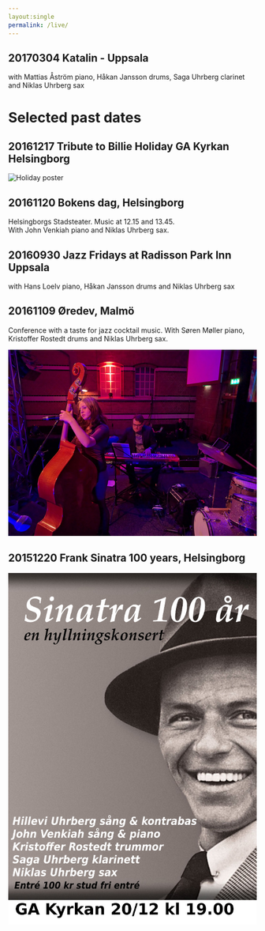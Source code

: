 ```yaml
---
layout:single
permalink: /live/
---
```


## 20170304 Katalin - Uppsala 

with Mattias Åström piano, Håkan Jansson drums, Saga Uhrberg clarinet and Niklas Uhrberg sax



# Selected past dates

## 20161217 Tribute to Billie Holiday GA Kyrkan Helsingborg


![Holiday poster](/images/affisch-hillevi-medium-färg.jpg "I'll Be Seeing You")


## 20161120 Bokens dag, Helsingborg
Helsingborgs Stadsteater. Music at 12.15 and 13.45. <br> 
With John Venkiah piano and Niklas Uhrberg sax.



## 20160930 Jazz Fridays at Radisson Park Inn Uppsala 

with Hans Loelv piano, Håkan Jansson drums and Niklas Uhrberg sax


## 20161109 Øredev, Malmö
Conference with a taste for jazz cocktail music. With Søren Møller piano, Kristoffer Rostedt drums and Niklas Uhrberg sax.

![oredev](/images/oredev2016.jpg "Øredev 2016")


## 20151220 Frank Sinatra 100 years, Helsingborg

![Sinatra poster](/images/poster0-saga-medium.jpg "Sinatra 100 years")


